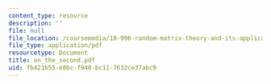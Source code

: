 ```yaml
---
content_type: resource
description: ''
file: null
file_location: /coursemedia/18-996-random-matrix-theory-and-its-applications-spring-2004/fb421b55e8bcf948bc117632ce37abc9_on_the_second.pdf
file_type: application/pdf
resourcetype: Document
title: on_the_second.pdf
uid: fb421b55-e8bc-f948-bc11-7632ce37abc9
---
```

